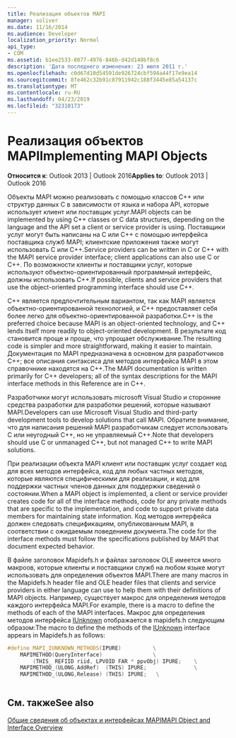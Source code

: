 ```yaml
---
title: Реализация объектов MAPI
manager: soliver
ms.date: 11/16/2014
ms.audience: Developer
localization_priority: Normal
api_type:
- COM
ms.assetid: b1ee2533-8077-4976-846b-d42d148bf8c6
description: 'Дата последнего изменения: 23 июля 2011 г.'
ms.openlocfilehash: c0d67d10d54591de926724cbf594a44f17e9ea14
ms.sourcegitcommit: 8fe462c32b91c87911942c188f3445e85a54137c
ms.translationtype: MT
ms.contentlocale: ru-RU
ms.lasthandoff: 04/23/2019
ms.locfileid: "32310173"
---
```

# <a name="implementing-mapi-objects"></a><span data-ttu-id="ab1dd-103">Реализация объектов MAPI</span><span class="sxs-lookup"><span data-stu-id="ab1dd-103">Implementing MAPI Objects</span></span>

  
  
<span data-ttu-id="ab1dd-104">**Относится к**: Outlook 2013 | Outlook 2016</span><span class="sxs-lookup"><span data-stu-id="ab1dd-104">**Applies to**: Outlook 2013 | Outlook 2016</span></span> 
  
<span data-ttu-id="ab1dd-105">Объекты MAPI можно реализовать с помощью классов C++ или структур данных C в зависимости от языка и набора API, которые использует клиент или поставщик услуг.</span><span class="sxs-lookup"><span data-stu-id="ab1dd-105">MAPI objects can be implemented by using C++ classes or C data structures, depending on the language and the API set a client or service provider is using.</span></span> <span data-ttu-id="ab1dd-106">Поставщики услуг могут быть написаны на C или C++ с помощью интерфейса поставщика служб MAPI; клиентские приложения также могут использовать C или C++.</span><span class="sxs-lookup"><span data-stu-id="ab1dd-106">Service providers can be written in C or C++ with the MAPI service provider interface; client applications can also use C or C++.</span></span> <span data-ttu-id="ab1dd-107">По возможности клиенты и поставщики услуг, которые используют объектно-ориентированный программный интерфейс, должны использовать C++.</span><span class="sxs-lookup"><span data-stu-id="ab1dd-107">If possible, clients and service providers that use the object-oriented programming interface should use C++.</span></span> 
  
<span data-ttu-id="ab1dd-108">C++ является предпочтительным вариантом, так как MAPI является объектно-ориентированной технологией, и C++ предоставляет себя более легко для объектно-ориентированной разработки.</span><span class="sxs-lookup"><span data-stu-id="ab1dd-108">C++ is the preferred choice because MAPI is an object-oriented technology, and C++ lends itself more readily to object-oriented development.</span></span> <span data-ttu-id="ab1dd-109">В результате код становится проще и проще, что упрощает обслуживание.</span><span class="sxs-lookup"><span data-stu-id="ab1dd-109">The resulting code is simpler and more straightforward, making it easier to maintain.</span></span> <span data-ttu-id="ab1dd-110">Документация по MAPI предназначена в основном для разработчиков C++; все описания синтаксиса для методов интерфейса MAPI в этом справочнике находятся на C++.</span><span class="sxs-lookup"><span data-stu-id="ab1dd-110">The MAPI documentation is written primarily for C++ developers; all of the syntax descriptions for the MAPI interface methods in this Reference are in C++.</span></span>
  
<span data-ttu-id="ab1dd-111">Разработчики могут использовать microsoft Visual Studio и сторонние средства разработки для разработки решений, которые называют MAPI.</span><span class="sxs-lookup"><span data-stu-id="ab1dd-111">Developers can use Microsoft Visual Studio and third-party development tools to develop solutions that call MAPI.</span></span> <span data-ttu-id="ab1dd-112">Обратите внимание, что для написания решений MAPI разработчикам следует использовать C или неугодный C++, но не управляемый C++.</span><span class="sxs-lookup"><span data-stu-id="ab1dd-112">Note that developers should use C or unmanaged C++, but not managed C++ to write MAPI solutions.</span></span>
  
<span data-ttu-id="ab1dd-113">При реализации объекта MAPI клиент или поставщик услуг создает код для всех методов интерфейса, код для любых частных методов, которые являются специфическими для реализации, и код для поддержки частных членов данных для поддержки сведений о состоянии.</span><span class="sxs-lookup"><span data-stu-id="ab1dd-113">When a MAPI object is implemented, a client or service provider creates code for all of the interface methods, code for any private methods that are specific to the implementation, and code to support private data members for maintaining state information.</span></span> <span data-ttu-id="ab1dd-114">Код методов интерфейса должен следовать спецификациям, опубликованным MAPI, в соответствии с ожидаемым поведением документа.</span><span class="sxs-lookup"><span data-stu-id="ab1dd-114">The code for the interface methods must follow the specifications published by MAPI that document expected behavior.</span></span> 
  
<span data-ttu-id="ab1dd-115">В файле заголовок Mapidefs.h и файлах заголовок OLE имеется много макроов, которые клиенты и поставщики служб на любом языке могут использовать для определения объектов MAPI.</span><span class="sxs-lookup"><span data-stu-id="ab1dd-115">There are many macros in the Mapidefs.h header file and OLE header files that clients and service providers in either language can use to help them with their definitions of MAPI objects.</span></span> <span data-ttu-id="ab1dd-116">Например, существует макрос для определения методов каждого интерфейса MAPI.</span><span class="sxs-lookup"><span data-stu-id="ab1dd-116">For example, there is a macro to define the methods of each of the MAPI interfaces.</span></span> <span data-ttu-id="ab1dd-117">Макрос для определения методов интерфейса [IUnknown](https://msdn.microsoft.com/library/ms680509%28v=VS.85%29.aspx) отображается в mapidefs.h следующим образом:</span><span class="sxs-lookup"><span data-stu-id="ab1dd-117">The macro to define the methods of the [IUnknown](https://msdn.microsoft.com/library/ms680509%28v=VS.85%29.aspx) interface appears in Mapidefs.h as follows:</span></span> 
  
```cpp
#define MAPI_IUNKNOWN_METHODS(IPURE)          \
    MAPIMETHOD(QueryInterface)                \
        (THIS_ REFIID riid, LPVOID FAR * ppvObj) IPURE;    \
    MAPIMETHOD_(ULONG,AddRef)  (THIS) IPURE;               \
    MAPIMETHOD_(ULONG,Release) (THIS) IPURE;   \
 
```

## <a name="see-also"></a><span data-ttu-id="ab1dd-118">См. также</span><span class="sxs-lookup"><span data-stu-id="ab1dd-118">See also</span></span>



[<span data-ttu-id="ab1dd-119">Общие сведения об объектах и интерфейсах MAPI</span><span class="sxs-lookup"><span data-stu-id="ab1dd-119">MAPI Object and Interface Overview</span></span>](mapi-object-and-interface-overview.md)

